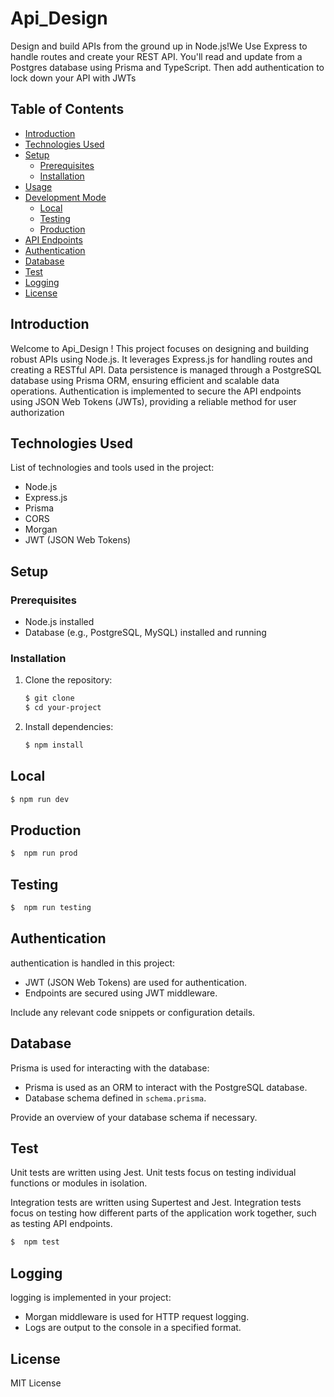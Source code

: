# Api_Design

Design and build APIs from the ground up in Node.js!We  Use Express to handle routes and create your REST API. You'll read and update from a Postgres database using Prisma and TypeScript. Then add authentication to lock down your API with JWTs

## Table of Contents

- [Introduction](#introduction)
- [Technologies Used](#technologies-used)
- [Setup](#setup)
  - [Prerequisites](#prerequisites)
  - [Installation](#installation)
- [Usage](#usage)
- [Development Mode](#development-mode)
  - [Local](#local)
  - [Testing](#testing)
  - [Production](#production)
- [API Endpoints](#api-endpoints)
- [Authentication](#authentication)
- [Database](#database)
- [Test](#Test)
- [Logging](#logging)
- [License](#license)


## Introduction

Welcome to Api_Design ! This project focuses on designing and building robust APIs using Node.js. It leverages Express.js for handling routes and creating a RESTful API. Data persistence is managed through a PostgreSQL database using Prisma ORM, ensuring efficient and scalable data operations. Authentication is implemented to secure the API endpoints using JSON Web Tokens (JWTs), providing a reliable method for user authorization
## Technologies Used

List of technologies and tools used in the project:

- Node.js
- Express.js
- Prisma
- CORS
- Morgan
- JWT (JSON Web Tokens)


## Setup

### Prerequisites

- Node.js installed
- Database (e.g., PostgreSQL, MySQL) installed and running

### Installation

1. Clone the repository:

   ```bash
   $ git clone 
   $ cd your-project
   ```

2. Install dependencies:

   ```bash
   $ npm install
   ```

## Local



```bash
$ npm run dev
```

## Production 

```bash
$  npm run prod
```
## Testing 
```bash
$  npm run testing

```
## Authentication

authentication is handled in this project:

- JWT (JSON Web Tokens) are used for authentication.
- Endpoints are secured using JWT middleware.

Include any relevant code snippets or configuration details.

## Database

 Prisma is used for interacting with the database:

- Prisma is used as an ORM to interact with the PostgreSQL database.
- Database schema defined in `schema.prisma`.

Provide an overview of your database schema if necessary.

## Test 
Unit tests are written using Jest. Unit tests focus on testing individual functions or modules in isolation.

Integration tests are written using Supertest and Jest. Integration tests focus on testing how different parts of the application work together, such as testing API endpoints.


```bash
$  npm test

```

## Logging

 logging is implemented in your project:

- Morgan middleware is used for HTTP request logging.
- Logs are output to the console in a specified format.




## License
 MIT License



